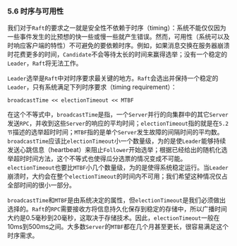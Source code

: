 ### 5.6 时序与可用性

我们对于`Raft`的要求之一就是安全性不依赖于时序（timing）：系统不能仅仅因为一些事件发生的比预想的快一些或慢一些就产生错误。然而，可用性（系统可以及时响应客户端的特性）不可避免的要依赖时序。例如，如果消息交换在服务器崩溃时花费更多的时间，`Candidate`不会等待太长的时间来赢得选举；没有一个稳定的`Leader`，`Raft`将无法工作。

`Leader`选举是`Raft`中对时序要求最关键的地方。`Raft`会选出并保持一个稳定的`Leader`，只有系统满足下列时序要求（timing requirement）：

`broadcastTime << electionTimeout << MTBF`

在这个不等式中，`broadcastTime`是指，一个`Server`并行的向集群中的其它`Server`发送`RPC`，并收到这些`Server`的响应的平均时间；`electionTimeout`指的就是在`5.2节`描述的选举超时时间；`MTBF`指的是单个`Server`发生故障的间隔时间的平均数。`broadcastTime`应该比`electionTimeout`小一个数量级，为的是使`Leader`能够持续发送心跳信息（heartbeat）来阻止`Follower`开始选举；根据已经给出的随机化选举超时时间方法，这个不等式也使得瓜分选票的情况变成不可能。`electionTimeout`也要比`MTBF`小几个数量级，为的是使得系统稳定运行。当`Leader`崩溃时，大约会在整个`electionTimeout`的时间内不可用；我们希望这种情况仅占全部时间的很小一部分。

`broadcastTime`和`MTBF`是由系统决定的属性，但`electionTimeout`是我们必须做出选择的。`Raft`的`RPC`需要接收方将信息持久化保存到稳定的存储中，所以广播时间大约是0.5毫秒到20毫秒，这取决于存储技术。因此，`electionTimeout`一般在10ms到500ms之间。大多数`Server`的`MTBF`都在几个月甚至更长，很容易满足这个时序需求。

